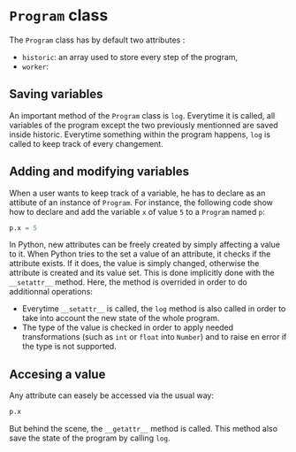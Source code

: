 # `Program` class

The `Program` class has by default two attributes :
 - `historic`: an array used to store every step of the program,
 - `worker`:

## Saving variables
An important method of the `Program` class is `log`. Everytime it is called, all variables of the program except the two previously mentionned are saved inside historic.
Everytime something within the program happens, `log` is called to keep track of every changement.


## Adding and modifying variables
When a user wants to keep track of a variable, he has to declare as an attibute of an instance of `Program`. For instance, the following code show how
to declare and add the variable `x` of value `5` to a `Program` named `p`:
```python
p.x = 5
```

In Python, new attributes can be freely created by simply affecting a value to it. When Python tries to the set a value of an attribute, it checks if the attribute exists.
If it does, the value is simply changed, otherwise the attribute is created and its value set. This is done implicitly done with the `__setattr__` method. Here, the method is
overrided in order to do additionnal operations:
- Everytime `__setattr__` is called, the `log` method is also called in order to take into account the new state of the whole program.
- The type of the value is checked in order to apply needed transformations (such as `int` or `float` into `Number`) and to raise en error if the type is not supported.


## Accesing a value
Any attribute can easely be accessed via the usual way:
```python
p.x
```
But behind the scene, the `__getattr__` method is called. This method also save the state of the program by calling `log`.